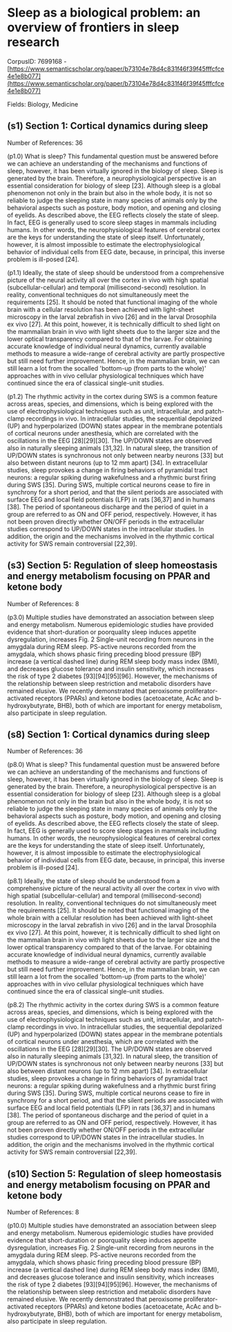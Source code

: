 # Sleep as a biological problem: an overview of frontiers in sleep research

CorpusID: 7699168 - [https://www.semanticscholar.org/paper/b73104e78d4c831f46f39f45fffcfce4e1e8b077](https://www.semanticscholar.org/paper/b73104e78d4c831f46f39f45fffcfce4e1e8b077)

Fields: Biology, Medicine

## (s1) Section 1: Cortical dynamics during sleep
Number of References: 36

(p1.0) What is sleep? This fundamental question must be answered before we can achieve an understanding of the mechanisms and functions of sleep, however, it has been virtually ignored in the biology of sleep. Sleep is generated by the brain. Therefore, a neurophysiological perspective is an essential consideration for biology of sleep [23]. Although sleep is a global phenomenon not only in the brain but also in the whole body, it is not so reliable to judge the sleeping state in many species of animals only by the behavioral aspects such as posture, body motion, and opening and closing of eyelids. As described above, the EEG reflects closely the state of sleep. In fact, EEG is generally used to score sleep stages in mammals including humans. In other words, the neurophysiological features of cerebral cortex are the keys for understanding the state of sleep itself. Unfortunately, however, it is almost impossible to estimate the electrophysiological behavior of individual cells from EEG date, because, in principal, this inverse problem is ill-posed [24].

(p1.1) Ideally, the state of sleep should be understood from a comprehensive picture of the neural activity all over the cortex in vivo with high spatial (subcellular-cellular) and temporal (millisecond-second) resolution. In reality, conventional techniques do not simultaneously meet the requirements [25]. It should be noted that functional imaging of the whole brain with a cellular resolution has been achieved with light-sheet microscopy in the larval zebrafish in vivo [26] and in the larval Drosophila ex vivo [27]. At this point, however, it is technically difficult to shed light on the mammalian brain in vivo with light sheets due to the larger size and the lower optical transparency compared to that of the larvae. For obtaining accurate knowledge of individual neural dynamics, currently available methods to measure a wide-range of cerebral activity are partly prospective but still need further improvement. Hence, in the mammalian brain, we can still learn a lot from the socalled 'bottom-up (from parts to the whole)' approaches with in vivo cellular physiological techniques which have continued since the era of classical single-unit studies.

(p1.2) The rhythmic activity in the cortex during SWS is a common feature across areas, species, and dimensions, which is being explored with the use of electrophysiological techniques such as unit, intracellular, and patch-clamp recordings in vivo. In intracellular studies, the sequential depolarized (UP) and hyperpolarized (DOWN) states appear in the membrane potentials of cortical neurons under anesthesia, which are correlated with the oscillations in the EEG [28][29][30]. The UP/DOWN states are observed also in naturally sleeping animals [31,32]. In natural sleep, the transition of UP/DOWN states is synchronous not only between nearby neurons [33] but also between distant neurons (up to 12 mm apart) [34]. In extracellular studies, sleep provokes a change in firing behaviors of pyramidal tract neurons: a regular spiking during wakefulness and a rhythmic burst firing during SWS [35]. During SWS, multiple cortical neurons cease to fire in synchrony for a short period, and that the silent periods are associated with surface EEG and local field potentials (LFP) in rats [36,37] and in humans [38]. The period of spontaneous discharge and the period of quiet in a group are referred to as ON and OFF period, respectively. However, it has not been proven directly whether ON/OFF periods in the extracellular studies correspond to UP/DOWN states in the intracellular studies. In addition, the origin and the mechanisms involved in the rhythmic cortical activity for SWS remain controversial [22,39].
## (s3) Section 5: Regulation of sleep homeostasis and energy metabolism focusing on PPAR and ketone body
Number of References: 8

(p3.0) Multiple studies have demonstrated an association between sleep and energy metabolism. Numerous epidemiologic studies have provided evidence that short-duration or poorquality sleep induces appetite dysregulation, increases Fig. 2 Single-unit recording from neurons in the amygdala during REM sleep. PS-active neurons recorded from the amygdala, which shows phasic firing preceding blood pressure (BP) increase (a vertical dashed line) during REM sleep body mass index (BMI), and decreases glucose tolerance and insulin sensitivity, which increases the risk of type 2 diabetes [93][94][95][96]. However, the mechanisms of the relationship between sleep restriction and metabolic disorders have remained elusive. We recently demonstrated that peroxisome proliferator-activated receptors (PPARs) and ketone bodies (acetoacetate, AcAc and b-hydroxybutyrate, BHB), both of which are important for energy metabolism, also participate in sleep regulation.
## (s8) Section 1: Cortical dynamics during sleep
Number of References: 36

(p8.0) What is sleep? This fundamental question must be answered before we can achieve an understanding of the mechanisms and functions of sleep, however, it has been virtually ignored in the biology of sleep. Sleep is generated by the brain. Therefore, a neurophysiological perspective is an essential consideration for biology of sleep [23]. Although sleep is a global phenomenon not only in the brain but also in the whole body, it is not so reliable to judge the sleeping state in many species of animals only by the behavioral aspects such as posture, body motion, and opening and closing of eyelids. As described above, the EEG reflects closely the state of sleep. In fact, EEG is generally used to score sleep stages in mammals including humans. In other words, the neurophysiological features of cerebral cortex are the keys for understanding the state of sleep itself. Unfortunately, however, it is almost impossible to estimate the electrophysiological behavior of individual cells from EEG date, because, in principal, this inverse problem is ill-posed [24].

(p8.1) Ideally, the state of sleep should be understood from a comprehensive picture of the neural activity all over the cortex in vivo with high spatial (subcellular-cellular) and temporal (millisecond-second) resolution. In reality, conventional techniques do not simultaneously meet the requirements [25]. It should be noted that functional imaging of the whole brain with a cellular resolution has been achieved with light-sheet microscopy in the larval zebrafish in vivo [26] and in the larval Drosophila ex vivo [27]. At this point, however, it is technically difficult to shed light on the mammalian brain in vivo with light sheets due to the larger size and the lower optical transparency compared to that of the larvae. For obtaining accurate knowledge of individual neural dynamics, currently available methods to measure a wide-range of cerebral activity are partly prospective but still need further improvement. Hence, in the mammalian brain, we can still learn a lot from the socalled 'bottom-up (from parts to the whole)' approaches with in vivo cellular physiological techniques which have continued since the era of classical single-unit studies.

(p8.2) The rhythmic activity in the cortex during SWS is a common feature across areas, species, and dimensions, which is being explored with the use of electrophysiological techniques such as unit, intracellular, and patch-clamp recordings in vivo. In intracellular studies, the sequential depolarized (UP) and hyperpolarized (DOWN) states appear in the membrane potentials of cortical neurons under anesthesia, which are correlated with the oscillations in the EEG [28][29][30]. The UP/DOWN states are observed also in naturally sleeping animals [31,32]. In natural sleep, the transition of UP/DOWN states is synchronous not only between nearby neurons [33] but also between distant neurons (up to 12 mm apart) [34]. In extracellular studies, sleep provokes a change in firing behaviors of pyramidal tract neurons: a regular spiking during wakefulness and a rhythmic burst firing during SWS [35]. During SWS, multiple cortical neurons cease to fire in synchrony for a short period, and that the silent periods are associated with surface EEG and local field potentials (LFP) in rats [36,37] and in humans [38]. The period of spontaneous discharge and the period of quiet in a group are referred to as ON and OFF period, respectively. However, it has not been proven directly whether ON/OFF periods in the extracellular studies correspond to UP/DOWN states in the intracellular studies. In addition, the origin and the mechanisms involved in the rhythmic cortical activity for SWS remain controversial [22,39].
## (s10) Section 5: Regulation of sleep homeostasis and energy metabolism focusing on PPAR and ketone body
Number of References: 8

(p10.0) Multiple studies have demonstrated an association between sleep and energy metabolism. Numerous epidemiologic studies have provided evidence that short-duration or poorquality sleep induces appetite dysregulation, increases Fig. 2 Single-unit recording from neurons in the amygdala during REM sleep. PS-active neurons recorded from the amygdala, which shows phasic firing preceding blood pressure (BP) increase (a vertical dashed line) during REM sleep body mass index (BMI), and decreases glucose tolerance and insulin sensitivity, which increases the risk of type 2 diabetes [93][94][95][96]. However, the mechanisms of the relationship between sleep restriction and metabolic disorders have remained elusive. We recently demonstrated that peroxisome proliferator-activated receptors (PPARs) and ketone bodies (acetoacetate, AcAc and b-hydroxybutyrate, BHB), both of which are important for energy metabolism, also participate in sleep regulation.

